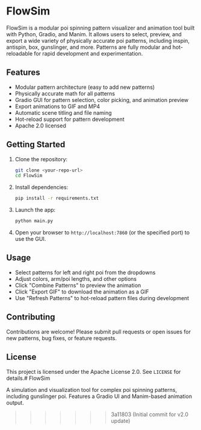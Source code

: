 # FlowSim

FlowSim is a modular poi spinning pattern visualizer and animation tool built with Python, Gradio, and Manim. It allows users to select, preview, and export a wide variety of physically accurate poi patterns, including inspin, antispin, box, gunslinger, and more. Patterns are fully modular and hot-reloadable for rapid development and experimentation.

## Features
- Modular pattern architecture (easy to add new patterns)
- Physically accurate math for all patterns
- Gradio GUI for pattern selection, color picking, and animation preview
- Export animations to GIF and MP4
- Automatic scene titling and file naming
- Hot-reload support for pattern development
- Apache 2.0 licensed

## Getting Started
1. Clone the repository:
   ```sh
   git clone <your-repo-url>
   cd FlowSim
   ```
2. Install dependencies:
   ```sh
   pip install -r requirements.txt
   ```
3. Launch the app:
   ```sh
   python main.py
   ```
4. Open your browser to `http://localhost:7860` (or the specified port) to use the GUI.

## Usage
- Select patterns for left and right poi from the dropdowns
- Adjust colors, arm/poi lengths, and other options
- Click "Combine Patterns" to preview the animation
- Click "Export GIF" to download the animation as a GIF
- Use "Refresh Patterns" to hot-reload pattern files during development

## Contributing
Contributions are welcome! Please submit pull requests or open issues for new patterns, bug fixes, or feature requests.

## License
This project is licensed under the Apache License 2.0. See `LICENSE` for details.# FlowSim

A simulation and visualization tool for complex poi spinning patterns, including gunslinger poi. Features a Gradio UI and Manim-based animation output.
>>>>>>> 3a11803 (Initial commit for v2.0 update)
